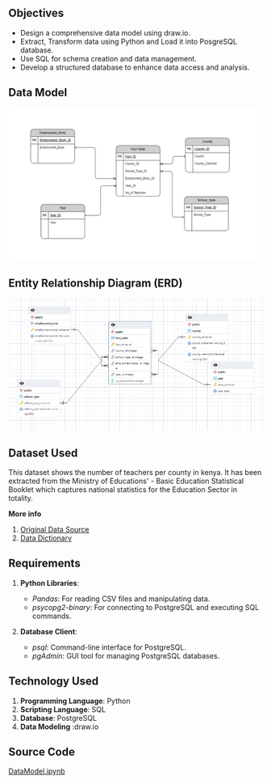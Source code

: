 ## Objectives
- Design a comprehensive data model using draw.io.
- Extract, Transform data using Python and Load it into PosgreSQL database.
- Use SQL for schema creation and data management.
- Develop a structured database to enhance data access and analysis.

## Data Model
!["Education Data Model.jpg"](https://github.com/Njeri-Gitome/Data-Modelling/blob/main/Education%20Data%20Model.jpg)

## Entity Relationship Diagram (ERD)
!["ERD.PNG"](https://github.com/Njeri-Gitome/Data-Modelling/blob/main/ERD.PNG)

## Dataset Used
This dataset shows the number of teachers per county in kenya. It has been extracted from the Ministry of Educations' - Basic Education Statistical Booklet which captures national statistics for the Education Sector in totality.

**More info** <br>
1. [Original Data Source](https://data.world/kenya-open-data/0fad131a-794f-43ba-96c6-c651ac3fa571)
2. [Data Dictionary ](https://data.world/kenya-open-data/0fad131a-794f-43ba-96c6-c651ac3fa571/workspace/data-dictionary)

## Requirements
1. **Python Libraries**:
    - _Pandas_: For reading CSV files and manipulating data.
    - _psycopg2-binary_: For connecting to PostgreSQL and executing SQL commands.

2. **Database Client**:
    - _psql_: Command-line interface for PostgreSQL.
    - _pgAdmin_: GUI tool for managing PostgreSQL databases.

## Technology Used
1. **Programming Language**: Python
2. **Scripting Language**: SQL
3. **Database**: PostgreSQL
4. **Data Modeling** :draw.io

## Source Code
[DataModel.ipynb](https://github.com/Njeri-Gitome/Data-Modelling/blob/main/DataModel.ipynb)
